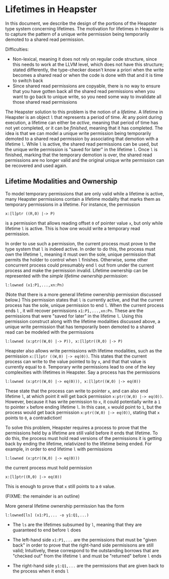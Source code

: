 
# Lifetimes in Heapster

In this document, we describe the design of the portions of the Heapster type
system concerning lifetimes. The motivation for lifetimes in Heapster is to
capture the pattern of a unique write permission being temporarily demoted to a
shared read permission.

Difficulties:
* Non-lexical, meaning it does not rely on regular code structure, since this
  needs to work at the LLVM level, which does not have this structure; stated
  differently, the type-checker doesn't know a priori when the write becomes a
  shared read or when the code is done with that and it is time to switch back
* Since shared read permissions are copyable, there is no way to ensure that you
  have gotten back all the shared read permissions when you want to go back to
  unique write, so you need some way to invalidate all those shared read
  permissions


The Heapster solution to this problem is the notion of a _lifetime_. A lifetime
in Heapster is an object `l` that represents a period of time. At any point
during execution, a lifetime can either be _active_, meaning that period of time
has not yet completed, or it can be _finished_, meaning that it has completed.
The idea is that we can model a unique write permission being temporarily
demoted to a shared read permission by associating that demotion with a lifetime
`l`. While `l` is active, the shared read permissions can be used, but the
unique write permission is "saved for later" in the lifetime `l`. Once `l` is
finished, marking that the temporary demotion is over, the shared read
permissions are no longer valid and the original unique write permission can be
recovered and used again.


## Lifetime Modalities and Ownership

To model temporary permissions that are only valid while a lifetime is active,
many Heapster permissions contain a lifetime modality that marks them as
temporary permissions in a lifetime. For instance, the permission

```
x:[l]ptr ((R,0) |-> P)
```

is a permission that allows reading offset `0` of pointer value `x`, but only
while lifetime `l` is active. This is how one would write a temporary read
permission.

In order to use such a permission, the current process must prove to the type
system that `l` is indeed active. In order to do this, the process must _own_
the lifetime `l`, meaning it must own the sole, unique permission that permits
the holder to control when `l` finishes. Otherwise, some other concurrent
process could presumably end `l` out from under the current process and make the
permission invalid. Lifetime ownership can be represented with the _simple
lifetime ownership permission_:

```
l:lowned (x1:P1,...,xn:Pn)
```

(Note that there is a more general lifetime ownership permission discussed
below.) This permission states that `l` is currently active, and that the
current process has the sole, unique permission to end `l`. When the current
process ends `l` , it will recover permissions `x1:P1,...,xn:Pn`. These are the
permissions that were "saved for later" in the lifetime `l`. Using this
permission construct along with the lifetime modalities discussed above, a
unique write permission that has temporarily been demoted to a shared read can
be modeled with the permissions

```
l:lowned (x:ptr((W,0) |-> P)), x:[l]ptr((R,0) |-> P)
```

Heapster also allows write permissions with lifetime modalities, such as the
permission `x:[l]ptr ((W,0) |-> eq(0))`. This states that the current process
can write to the value pointed to by `x`, and that that value is currently equal
to `0`. Temporary write permissions lead to one of the key complexities with
lifetimes in Heapster. Say a process has the permissions

```
l:lowned (x:ptr((W,0) |-> eq(0))), x:[l]ptr((W,0) |-> eq(0))
```

These state that the process can write to pointer `x`, and can also end lifetime
`l`, at which point it will get back permission `x:ptr((W,0) |-> eq(0))`.
However, because it has write permission to `x`, it could potentially write a
`1` to pointer `x` before ending lifetime `l`. In this case, `x` would point to
`1`, but the process would get back permission `x:ptr((W,0) |-> eq(0))`, stating
that `x` points to `0`, a contradiction!

To solve this problem, Heapster requires a process to prove that the permissions
held by a lifetime are still valid before it ends that lifetime. To do this, the
process must hold read versions of the permissions it is getting back by ending
the lifetime, relativized to the lifetime being ended. For example, in order to
end lifetime `l` with permissions

```
l:lowned (x:ptr((W,0) |-> eq(0)))
```

the current process must hold permission

```
x:[l]ptr((R,0) |-> eq(0))
```

This is enough to prove that `x` still points to a `0` value.


(FIXME: the remainder is an outline)

More general lifetime ownership permission has the form

```
l:lowned[ls] (x1:P1,... -o y1:Q1,...)
```

* The `ls` are the lifetimes subsumed by `l`, meaning that they are guaranteed
to end before `l` does

* The left-hand side `x1:P1,...` are the permissions that must be "given back"
  in order to prove that the right-hand side permisisons are still valid;
  Intuitively, these correspond to the outstanding borrows that are "checked
  out" from the lifetime `l` and must be "returned" before `l` ends

* The right-hand side `y1:Q1,...` are the permissions that are given back to the
  process when it ends `l`

